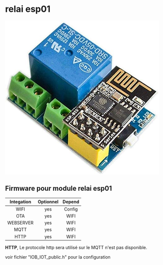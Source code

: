 # relai esp01
![](https://github.com/yohan49222/Doorbell/blob/main/images/relai%20esp01_.jpg) 
## Firmware pour module relai esp01

|   Integation|Optionnel|Depend|
| :------:|:-----:|:-----:|
|   WIFI       |    yes    |    Config    | Comment \#define USE_WIFI   |
|   OTA        |    yes    |    WIFI      | Comment \#define USE_OTA    |
|   WEBSERVER  |    yes    |    WIFI      | Comment \#define USE_WEBSERVER|
|   MQTT       |    yes    |    WIFI      | Comment \#define USE_MQTT   |
|   HTTP       |    yes    |    WIFI      | Comment \#define USE_HTTP   |

**HTTP**, Le protocole http sera utilisé sur le MQTT n'est pas disponible. 

voir fichier "IOB_IOT_public.h" pour la configuration